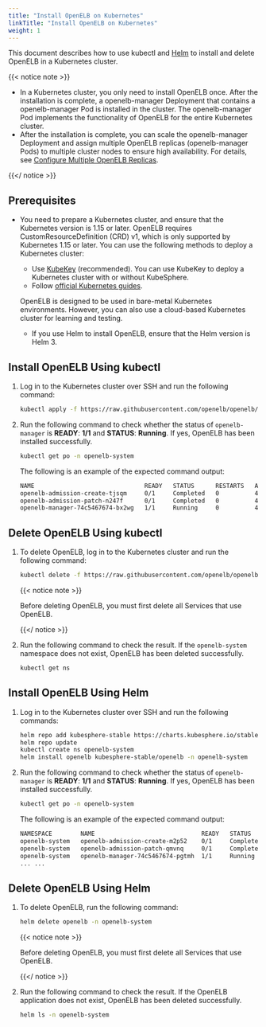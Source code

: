 ```yaml
---
title: "Install OpenELB on Kubernetes"
linkTitle: "Install OpenELB on Kubernetes"
weight: 1
---
```


This document describes how to use kubectl and [Helm](https://helm.sh/) to install and delete OpenELB in a Kubernetes cluster. 

{{< notice note >}}

- In a Kubernetes cluster, you only need to install OpenELB once. After the installation is complete, a openelb-manager Deployment that contains a openelb-manager Pod is installed in the cluster. The openelb-manager Pod implements the functionality of OpenELB for the entire Kubernetes cluster.
- After the installation is complete, you can scale the openelb-manager Deployment and assign multiple OpenELB replicas (openelb-manager Pods) to multiple cluster nodes to ensure high availability. For details, see [Configure Multiple OpenELB Replicas](/docs/getting-started/configuration/configure-multiple-openelb-replicas).

{{</ notice >}}

## Prerequisites

* You need to prepare a Kubernetes cluster, and ensure that the Kubernetes version is 1.15 or later. OpenELB requires CustomResourceDefinition (CRD) v1, which is only supported by Kubernetes 1.15 or later. You can use the following methods to deploy a Kubernetes cluster:

  * Use [KubeKey](https://kubesphere.io/docs/installing-on-linux/) (recommended). You can use KubeKey to deploy a Kubernetes cluster with or without KubeSphere.
  * Follow [official Kubernetes guides](https://kubernetes.io/docs/home/).

  OpenELB is designed to be used in bare-metal Kubernetes environments. However, you can also use a cloud-based Kubernetes cluster for learning and testing.

  * If you use Helm to install OpenELB, ensure that the Helm version is Helm 3.

## Install OpenELB Using kubectl

1. Log in to the Kubernetes cluster over SSH and run the following command:

   ```bash
   kubectl apply -f https://raw.githubusercontent.com/openelb/openelb/master/deploy/openelb.yaml
   ```
   
2. Run the following command to check whether the status of `openelb-manager` is **READY**: **1/1** and **STATUS**: **Running**. If yes, OpenELB has been installed successfully.

   ```bash
   kubectl get po -n openelb-system
   ```

   The following is an example of the expected command output:
   
   ```bash
   NAME                               READY   STATUS      RESTARTS   AGE
   openelb-admission-create-tjsqm     0/1     Completed   0          41s
   openelb-admission-patch-n247f      0/1     Completed   0          41s
   openelb-manager-74c5467674-bx2wg   1/1     Running     0          41s
   ```

## Delete OpenELB Using kubectl

1. To delete OpenELB, log in to the Kubernetes cluster and run the following command:

   ```bash
   kubectl delete -f https://raw.githubusercontent.com/openelb/openelb/master/deploy/openelb.yaml
   ```

   {{< notice note >}}

   Before deleting OpenELB, you must first delete all Services that use OpenELB.

   {{</ notice >}}

2. Run the following command to check the result. If the `openelb-system` namespace does not exist, OpenELB has been deleted successfully.

   ```bash
   kubectl get ns
   ```
   

## Install OpenELB Using Helm

1. Log in to the Kubernetes cluster over SSH and run the following commands:

   ```bash 
   helm repo add kubesphere-stable https://charts.kubesphere.io/stable
   helm repo update
   kubectl create ns openelb-system
   helm install openelb kubesphere-stable/openelb -n openelb-system
   ```

2. Run the following command to check whether the status of `openelb-manager` is **READY**: **1/1** and **STATUS**: **Running**. If yes, OpenELB has been installed successfully.

   ```bash
   kubectl get po -n openelb-system
   ```

   The following is an example of the expected command output:
   
   ```bash
   NAMESPACE        NAME                              READY   STATUS      RESTARTS   AGE
   openelb-system   openelb-admission-create-m2p52    0/1     Completed   0          32s
   openelb-system   openelb-admission-patch-qmvnq     0/1     Completed   0          31s
   openelb-system   openelb-manager-74c5467674-pgtmh  1/1     Running     0          32s
   ... ...
   ```

## Delete OpenELB Using Helm

1. To delete OpenELB, run the following command:

   ```bash
   helm delete openelb -n openelb-system
   ```

   {{< notice note >}}

   Before deleting OpenELB, you must first delete all Services that use OpenELB.

   {{</ notice >}}

2. Run the following command to check the result. If the OpenELB application does not exist, OpenELB has been deleted successfully.

   ```bash
   helm ls -n openelb-system
   ```
